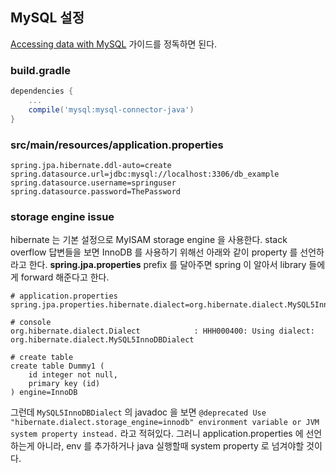 ## MySQL 설정

[Accessing data with MySQL](https://spring.io/guides/gs/accessing-data-mysql/) 가이드를 정독하면 된다.

### build.gradle

```groovy
dependencies {
    ...
    compile('mysql:mysql-connector-java')
}
```

### src/main/resources/application.properties

```
spring.jpa.hibernate.ddl-auto=create
spring.datasource.url=jdbc:mysql://localhost:3306/db_example
spring.datasource.username=springuser
spring.datasource.password=ThePassword
```

### storage engine issue

hibernate 는 기본 설정으로 MyISAM storage engine 을 사용한다. stack overflow 답변들을 보면 InnoDB 를 사용하기 위해선 아래와 같이 property 를 선언하라고 한다. **spring.jpa.properties** prefix 를 달아주면 spring 이 알아서 library 들에게 forward 해준다고 한다.

```
# application.properties
spring.jpa.properties.hibernate.dialect=org.hibernate.dialect.MySQL5InnoDBDialect

# console
org.hibernate.dialect.Dialect            : HHH000400: Using dialect: org.hibernate.dialect.MySQL5InnoDBDialect

# create table
create table Dummy1 (
    id integer not null, 
    primary key (id)
) engine=InnoDB
```

그런데 `MySQL5InnoDBDialect` 의 javadoc 을 보면 `@deprecated Use "hibernate.dialect.storage_engine=innodb" environment variable or JVM system property instead.` 라고 적혀있다. 그러니 application.properties 에 선언하는게 아니라, env 를 추가하거나 java 실행할때 system property 로 넘겨야할 것이다.
